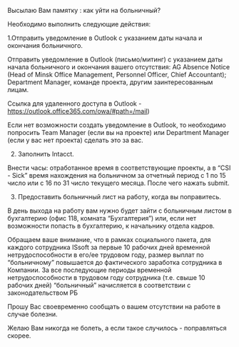 Высылаю Вам памятку : как уйти на больничный?

Необходимо выполнить следующие действия:

1.Отправить уведомление в Outlook с указанием даты начала и окончания больничного.

Отправить уведомление в Outlook (письмо/митинг) с указанием даты начала больничного и окончания вашего отсутствия: AG Absence Notice (Head of Minsk Office Management, Personnel Officer, Chief Accountant); Department Manager, команде проекта, другим заинтересованным лицам.

Ссылка для удаленного доступа в Outlook -https://outlook.office365.com/owa/#path=/mail)

Если нет возможности создать уведомление в Outlook, то необходимо попросить Team Manager (если вы на проекте) или Department Manager (если у вас нет проекта) сделать это за вас.
 
2. Заполнить Intacct.

Внести часы: отработанное время в соответствующие проекты, а в “CSI - Sick” время нахождения на больничном за отчетный период с 1 по 15 число или с 16 по 31 число текущего месяца. После чего нажать submit.
 
3. Предоставить больничный лист на работу, когда вы поправитесь.

В день выхода на работу вам нужно будет зайти с больничным листом в бухгалтерию (офис 118, комната “Бухгалтерия”) или, если нет возможности попасть в бухгалтерию, к начальнику отдела кадров.

Обращаем ваше внимание, что в рамках социального пакета, для каждого сотрудника ISsoft за первые 10 рабочих дней временной нетрудоспособности в его/ее трудовом году, размер выплат по “больничному” повышается до фактического заработка сотрудника в Компании. За все последующие периоды временной нетрудоспособности в трудовом году сотрудника (т.е. свыше 10 рабочих дней) “больничный” начисляется в соответствии с законодательством РБ

Прошу Вас своевременно сообщать о вашем отсутствии на работе в случае болезни.
 
Желаю Вам никогда не болеть, а если такое случилось - поправляться скорее.
